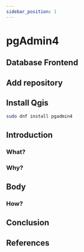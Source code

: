 ```yaml
---
sidebar_position: 1
---
```


# pgAdmin4 

## Database Frontend

## Add repository

## Install Qgis

``` bash
sudo dnf install pgadmin4
```

## Introduction

### What?

### Why?

## Body

### How?

## Conclusion

## References